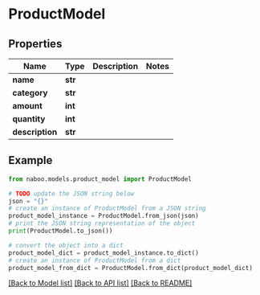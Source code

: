 # ProductModel


## Properties

Name | Type | Description | Notes
------------ | ------------- | ------------- | -------------
**name** | **str** |  | 
**category** | **str** |  | 
**amount** | **int** |  | 
**quantity** | **int** |  | 
**description** | **str** |  | 

## Example

```python
from naboo.models.product_model import ProductModel

# TODO update the JSON string below
json = "{}"
# create an instance of ProductModel from a JSON string
product_model_instance = ProductModel.from_json(json)
# print the JSON string representation of the object
print(ProductModel.to_json())

# convert the object into a dict
product_model_dict = product_model_instance.to_dict()
# create an instance of ProductModel from a dict
product_model_from_dict = ProductModel.from_dict(product_model_dict)
```
[[Back to Model list]](../README.md#documentation-for-models) [[Back to API list]](../README.md#documentation-for-api-endpoints) [[Back to README]](../README.md)


